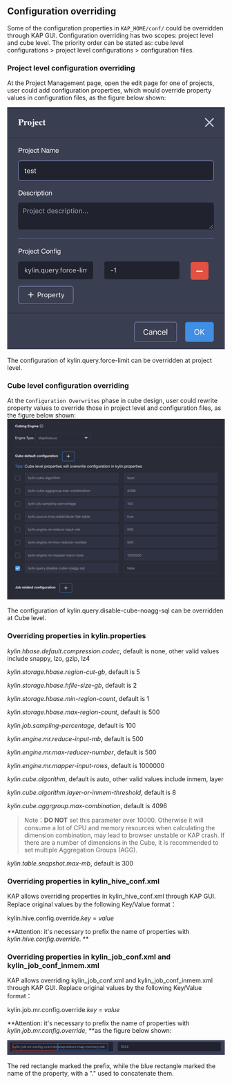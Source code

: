 ## Configuration overriding

Some of the configuration properties in `KAP_HOME/conf/` could be overridden through KAP GUI. Configuration overriding has two scopes: project level and cube level. The priority order can be stated as: cube level configurations > project level configurations > configuration files.  

### Project level configuration overriding

At the Project Management page, open the edit page for one of projects, user could add configuration properties, which would override property values in configuration files, as the figure below shown: 

![override_project](images/override_project.en.png)

The configuration of kylin.query.force-limit can be overridden at project level.

### Cube level configuration overriding

At the `Configuration Overwrites` phase in cube design, user could rewrite property values to override those in project level and configuration files, as the figure below shown: ![override](images/override_cube.en.png)

The configuration of kylin.query.disable-cube-noagg-sql can be overridden at Cube level.

### Overriding properties in kylin.properties

*kylin.hbase.default.compression.codec*, default is none, other valid values include snappy, lzo, gzip, lz4

*kylin.storage.hbase.region-cut-gb*, default is 5

*kylin.storage.hbase.hfile-size-gb*, default is 2

*kylin.storage.hbase.min-region-count*, default is 1

*kylin.storage.hbase.max-region-count*, default is 500

*kylin.job.sampling-percentage*, default is 100

*kylin.engine.mr.reduce-input-mb*, default is 500

*kylin.engine.mr.max-reducer-number*, default is 500

*kylin.engine.mr.mapper-input-rows*, default is 1000000

*kylin.cube.algorithm*, default is auto, other valid values include inmem, layer

*kylin.cube.algorithm.layer-or-inmem-threshold*, default is 8

*kylin.cube.aggrgroup.max-combination*, default is 4096

> Note：**DO NOT** set this parameter over 10000. Otherwise it will consume a lot of CPU and memory resources when calculating the dimension combination, may lead to browser unstable or KAP crash. If there are a number of dimensions in the Cube, it is recommended to set multiple Aggregation Groups (AGG). 

*kylin.table.snapshot.max-mb*, default is 300

### Overriding properties in kylin_hive_conf.xml

KAP allows overriding properties in kylin_hive_conf.xml through KAP GUI. Replace original values by the following Key/Value format：

kylin.hive.config.override.*key* = *value*

**Attention: it's necessary to prefix the name of properties with *kylin.hive.config.override*. **

### Overriding properties in kylin_job_conf.xml and kylin_job_conf_inmem.xml

KAP allows overriding kylin_job_conf.xml and kylin_job_conf_inmem.xml through KAP GUI. Replace original values by the following Key/Value format：

kylin.job.mr.config.override.*key* = *value*

**Attention: it's necessary to prefix the name of properties with *kylin.job.mr.config.override*,  **as the figure below shown: 

![override_cube](images/override.en.png)

The red rectangle marked the prefix, while the blue rectangle marked the name of the property, with a "." used to concatenate them. 
